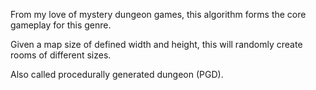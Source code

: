 From my love of mystery dungeon games, this algorithm forms the core gameplay for this genre.

Given a map size of defined width and height, this will randomly create rooms of different sizes.

Also called procedurally generated dungeon (PGD).